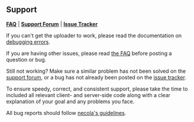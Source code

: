 ## Support

[**FAQ**](docs/faq.md) | [**Support Forum**](http://stackoverflow.com/questions/tagged/fine-uploader) | [**Issue Tracker**](https://github.com/Widen/fine-uploader/issues)

If you can't get the uploader to work, please read the documentation on [debugging errors](user/debugging_errors.md). 

If you are having other issues, please read [the FAQ](docs/faq.md) before posting a question or bug.

Still not working? Make sure a similar problem has not been solved on the [support forum](http://stackoverflow.com/questions/tagger/fine-uploader), or a bug has not already been posted on the [issue tracker](https://github.com/Widen/fine-uploader/issues). 

To ensure speedy, correct, and consistent support, please take the time to included all relevant client- and server-side code along with a clear explanation of your goal and any problems you face.

All bug reports should follow [necola's guidelines](https://github.com/necolas/issue-guidelines/blob/master/README.md).




